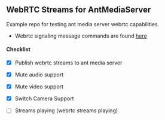 ## WebRTC Streams for AntMediaServer
Example repo for testing ant media server webrtc capabilities.

- Webrtc signaling message commands are found [here](https://ant-media-docs.readthedocs.io/en/latest/WebRTC-Developers.html#webrtc-websocket-messaging-details)

#### Checklist
- [x] Publish webrtc streams to ant media server
- [x] Mute audio support
- [x] Mute video support
- [x] Switch Camera Support
- [ ] Streams playing (webrtc streams playing)


